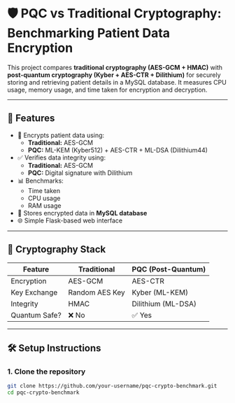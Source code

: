 # 🛡️ PQC vs Traditional Cryptography: Benchmarking Patient Data Encryption

This project compares **traditional cryptography (AES-GCM + HMAC)** with **post-quantum cryptography (Kyber + AES-CTR + Dilithium)** for securely storing and retrieving patient details in a MySQL database. It measures CPU usage, memory usage, and time taken for encryption and decryption.

---

## 🚀 Features

- 🔐 Encrypts patient data using:
  - **Traditional:** AES-GCM
  - **PQC:** ML-KEM (Kyber512) + AES-CTR + ML-DSA (Dilithium44)
- ✅ Verifies data integrity using:
  - **Traditional:** AES-GCM
  - **PQC:** Digital signature with Dilithium
- 📊 Benchmarks:
  - Time taken
  - CPU usage
  - RAM usage
- 💾 Stores encrypted data in **MySQL database**
- 🌐 Simple Flask-based web interface

---

## 🧪 Cryptography Stack

| Feature       | Traditional       | PQC (Post-Quantum)          |
|---------------|-------------------|-----------------------------|
| Encryption    | AES-GCM           | AES-CTR                     |
| Key Exchange  | Random AES Key    | Kyber (ML-KEM)              |
| Integrity     | HMAC              | Dilithium (ML-DSA)          |
| Quantum Safe? | ❌ No              | ✅ Yes                       |

---

## 🛠️ Setup Instructions

### 1. Clone the repository

```bash
git clone https://github.com/your-username/pqc-crypto-benchmark.git
cd pqc-crypto-benchmark
